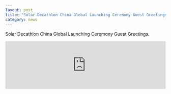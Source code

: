 ```yaml
---
layout: post
title: "Solar Decathlon China Global Launching Ceremony Guest Greetings"
category: news
---
```


Solar Decathlon China Global Launching Ceremony Guest Greetings.

<iframe frameborder="0" width="100%" height="auto" src="https://v.qq.com/iframe/player.html?vid=i0515e80t4b&tiny=0&auto=0" allowfullscreen></iframe>